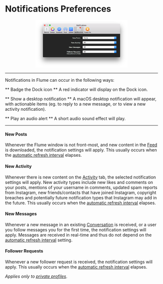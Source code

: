 # Notifications Preferences

<p style="text-align: center; margin-top: 1em;"><img src="/preferences/assets/notifications.png" width="60%" height="60%" /></p>

<hr /> 

Notifications in Flume can occur in the following ways:

** Badge the Dock icon **
A red indicator will display on the Dock icon.

** Show a desktop notification **
A macOS desktop notification will appear, with actionable items (eg. to reply to a new message, or to view a new activity notification).

** Play an audio alert **
A short audio sound effect will play.

<hr />

#### New Posts

Whenever the Flume window is not front-most, and new content in the [Feed](/views/feed.md) is downloaded, the notification settings will apply. This usually occurs when the [automatic refresh interval](/preferences/feed.md#automatic-refresh-interval) elapses.

#### New Activity

Whenever there is new content on the [Activity](/views/activity.md) tab, the selected notification settings will apply. New activity types include new likes and comments on your posts, mentions of your username in comments, updated spam reports from Instagram, new friends/contacts that have joined Instagram, copyright breaches and potentially future notification types that Instagram may add in the future. This usually occurs when the [automatic refresh interval](/preferences/feed.md#automatic-refresh-interval) elapses.

#### New Messages

Whenever a new message in an existing [Conversation](/views/conversations.md) is received, or a user you follow messages you for the first time, the notification settings will apply. Messages are received in real-time and thus do not depend on the [automatic refresh interval](/preferences/feed.md#automatic-refresh-interval) setting.

#### Follower Requests

Whenever a new follower request is received, the notification settings will apply. This usually occurs when the [automatic refresh interval](/preferences/feed.md#automatic-refresh-interval) elapses. 

_Applies only to [private profiles](/views/profile/privateprofiles.md)_.
